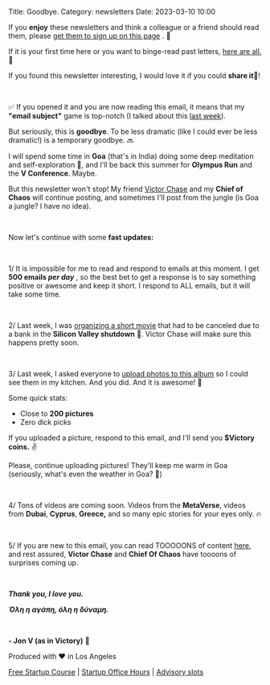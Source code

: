 Title: Goodbye.
Category: newsletters
Date: 2023-03-10 10:00

If you **enjoy** these newsletters and think a colleague or a friend should read them, please  [get them to sign up on this page](https://jon.io/) . 📝

If it is your first time here or you want to binge-read past letters, [here are all.](https://jon.io/category/newsletters) 📰
  
If you found this newsletter interesting, I would love it if you could **share it**🔗!

<br>

✅ If you opened it and you are now reading this email, it means that my **"email subject"** game is top-notch (I talked about this [last week](https://jon.io/my-biggest-idea-ever-yet)).

But seriously, this is **goodbye**. To be less dramatic (like I could ever be less dramatic!) is a temporary goodbye. 🔜

I will spend some time in **Goa** (that's in India) doing some deep meditation and self-exploration 🧘, and I'll be back this summer for **Olympus Run** and the **V Conference**. Maybe.
  
But this newsletter won't stop! My friend [Victor Chase](https://www.instagram.com/iamvictorchase/) and my **Chief of Chaos** will continue posting, and sometimes I'll post from the jungle (is Goa a jungle? I have no idea).

<br>

Now let's continue with some **fast updates:** 

<br>

1/ It is impossible for me to read and respond to emails at this moment. I get **500 emails _per day_** _,_ so the best bet to get a response is to say something positive or awesome and keep it short. I respond to ALL emails, but it will take some time.

<br>

2/ Last week, I was [organizing a short movie](https://jon.io/my-biggest-idea-ever-yet) that had to be canceled due to a bank in the **Silicon Valley shutdown** 😬. Victor Chase will make sure this happens pretty soon.

<br>

3/ Last week, I asked everyone to [upload photos to this album](https://photos.app.goo.gl/d94PSqmiXf7Ramvh9) so I could see them in my kitchen. And you did. And it is awesome! 🤩  

Some quick stats:

*   Close to **200 pictures**
*   Zero dick picks

If you uploaded a picture, respond to this email, and I'll send you **$Victory coins.** ✌️

Please, continue uploading pictures! They'll keep me warm in Goa (seriously, what's even the weather in Goa? 🤔)
  
<br>

4/ Tons of videos are coming soon. Videos from the **MetaVerse**, videos from **Dubai**, **Cyprus**, **Greece,** and so many epic stories for your eyes only. 🔥

<br>  

5/ If you are new to this email, you can read TOOOOONS of content [here](https://jon.io/category/newsletters), and rest assured, **Victor Chase** and **Chief Of Chaos** have toooons of surprises coming up.

<br>

**_Thank you, I love you._**  

**_Όλη η αγάπη, όλη η δύναμη._**

<br>

**\- Jon V (as in Victory)** 🚀

  

  

  

Produced with ❤️ in Los Angeles

[Free Startup Course](https://jon.io/pages/built-to-fail) | [Startup Office Hours](https://jon.io/startup-office-hours) | [Advisory slots](https://jon.io/advisory)
